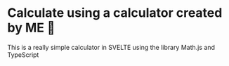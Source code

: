 # Calculate using a calculator created by ME 🥰

This is a really simple calculator in SVELTE using the library Math.js and TypeScript
